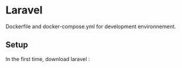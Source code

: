 # Laravel
Dockerfile and docker-compose.yml for development environnement.

## Setup
In the first time, download laravel :